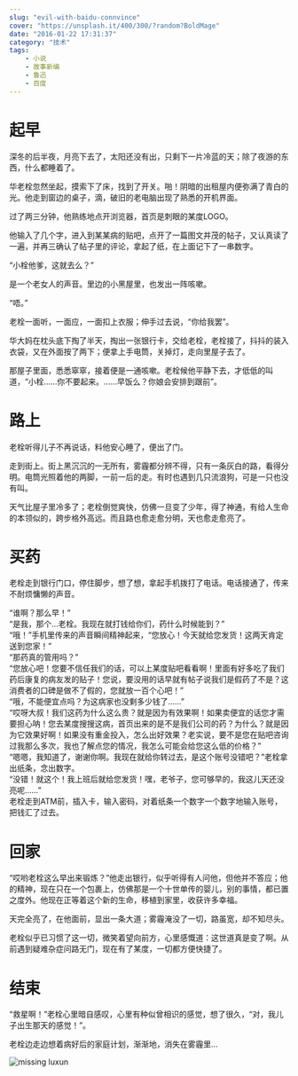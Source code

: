 ```yaml
---
slug: "evil-with-baidu-connvince"
cover: "https://unsplash.it/400/300/?random?BoldMage"
date: "2016-01-22 17:31:37"
category: "技术"
tags:
    - 小说
    - 故事新编
    - 鲁迅
    - 百度
---
```

[](#起早 "起早")起早
==============

深冬的后半夜，月亮下去了，太阳还没有出，只剩下一片冷蓝的天；除了夜游的东西，什么都睡着了。

华老栓忽然坐起，摸索下了床，找到了开关。啪！阴暗的出租屋内便弥满了青白的光。他走到窗边的桌子，滴，破旧的老电脑出现了熟悉的开机界面。

过了两三分钟，他熟练地点开浏览器，首页是刺眼的某度LOGO。

他输入了几个字，进入到某某病的贴吧，点开了一篇图文并茂的帖子，又认真读了一遍，并再三确认了帖子里的评论，拿起了纸，在上面记下了一串数字。

“小栓他爹，这就去么？”

是一个老女人的声音。里边的小黑屋里，也发出一阵咳嗽。

“唔。”

老栓一面听，一面应，一面扣上衣服；伸手过去说，“你给我罢”。

华大妈在枕头底下掏了半天，掏出一张银行卡，交给老栓，老栓接了，抖抖的装入衣袋，又在外面按了两下；便拿上手电筒，关掉灯，走向里屋子去了。

那屋子里面，悉悉窣窣，接着便是一通咳嗽。老栓候他平静下去，才低低的叫道，“小栓……你不要起来。……早饭么？你娘会安排到跟前”。

[](#路上 "路上")路上
==============

老栓听得儿子不再说话，料他安心睡了，便出了门。

走到街上。街上黑沉沉的一无所有，雾霾都分辨不得，只有一条灰白的路，看得分明。电筒光照着他的两脚，一前一后的走。有时也遇到几只流浪狗，可是一只也没有叫。

天气比屋子里冷多了；老栓倒觉爽快，仿佛一旦变了少年，得了神通，有给人生命的本领似的，跨步格外高远。而且路也愈走愈分明，天也愈走愈亮了。

[](#买药 "买药")买药
==============

老栓走到银行门口，停住脚步，想了想，拿起手机拨打了电话。电话接通了，传来不耐烦慵懒的声音。

“谁啊？那么早！”  
“是我，那个…老栓。我现在就打钱给你们，药什么时候能到？”  
“哦！”手机里传来的声音瞬间精神起来，“您放心！今天就给您发货！这两天肯定送到您家！”  
“那药真的管用吗？”  
“您放心吧！您要不信任我们的话，可以上某度贴吧看看啊！里面有好多吃了我们药后康复的病友发的贴子！您说，要没用的话早就有帖子说我们是假药了不是？这消费者的口碑是做不了假的，您就放一百个心吧！”  
“哦，不能便宜点吗？为这病家也没剩多少钱了……”  
“哎呀大叔！我们这药为什么这么贵？就是因为有效果啊！如果卖便宜的话您才需要担心呐！您去某度搜搜这病，首页出来的是不是我们公司的药？为什么？就是因为它效果好啊！如果没有重金投入，怎么出好效果？老实说，要不是您在贴吧咨询过我那么多次，我也了解点您的情况，我怎么可能会给您这么低的价格？”  
“嗯嗯，我知道了，谢谢你啊。我现在就给你转过去，是这个账号没错吧？”老栓拿出纸条，念出数字。  
“没错！就这个！我上班后就给您发货！嘿，老爷子，您可够早的，我这儿天还没亮呢……”  
老栓走到ATM前，插入卡，输入密码，对着纸条一个数字一个数字地输入账号，把钱汇了过去。

[](#回家 "回家")回家
==============

“哎哟老栓这么早出来锻炼？”他走出银行，似乎听得有人问他，但他并不答应；他的精神，现在只在一个包裹上，仿佛那是一个十世单传的婴儿，别的事情，都已置之度外。他现在正等着这个新的生命，移植到家里，收获许多幸福。

天完全亮了，在他面前，显出一条大道；雾霾淹没了一切，路虽宽，却不知尽头。

老栓似乎已习惯了这一切，微笑着望向前方，心里感慨道：这世道真是变了啊。从前遇到疑难杂症问路无门，现在有了某度，一切都方便快捷了。

[](#结束 "结束")结束
==============

“救星啊！”老栓心里暗自感叹，心里有种似曾相识的感觉，想了很久，“对，我儿子出生那天的感觉！”。

老栓边走边想着病好后的家庭计划，渐渐地，消失在雾霾里…

![missing luxun](http://zerosoul.github.io/2016/01/22/evil-with-baidu-connvince/luxun.jpg)